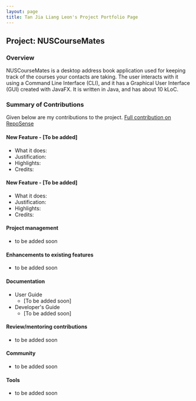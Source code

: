 ```yaml
---
layout: page
title: Tan Jia Liang Leon's Project Portfolio Page
---
```


## Project: NUSCourseMates

### Overview
NUSCourseMates is a desktop address book application used for keeping track of the courses your contacts are taking.
The user interacts with it using a Command Line Interface (CLI), and it has a Graphical User Interface (GUI) created with JavaFX.
It is written in Java, and has about 10 kLoC.

### Summary of Contributions
Given below are my contributions to the project.
[Full contribution on RepoSense](https://nus-cs2103-ay2324s1.github.io/tp-dashboard/?search=chewjh1234&breakdown=true)

#### New Feature - [To be added]
* What it does:
* Justification:
* Highlights:
* Credits:

#### New Feature - [To be added]
* What it does:
* Justification:
* Highlights:
* Credits:

#### Project management
* to be added soon

#### Enhancements to existing features
* to be added soon

#### Documentation
* User Guide
    * [To be added soon]
* Developer's Guide
    * [To be added soon]

#### Review/mentoring contributions
* to be added soon

#### Community
* to be added soon

#### Tools
* to be added soon
